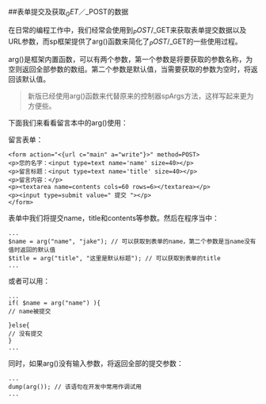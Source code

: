 ##表单提交及获取$_GET／$_POST的数据

在日常的编程工作中，我们经常会使用到$_POST/$_GET来获取表单提交数据以及URL参数，而sp框架提供了arg()函数来简化了$_POST/$_GET的一些使用过程。

arg()是框架内置函数，可以有两个参数，第一个参数是将要获取的参数名称，为空则返回全部参数的数组。第二个参数是默认值，当需要获取的参数为空时，将返回该默认值。

> 新版已经使用arg()函数来代替原来的控制器spArgs方法，这样写起来更为方便些。

下面我们来看看留言本中的arg()使用：

留言表单：

    <form action="<{url c="main" a="write"}>" method=POST>
    <p>您的名字：<input type=text name='name' size=40></p>
    <p>留言标题：<input type=text name='title' size=40></p>
    <p>留言内容：</p>
    <p><textarea name=contents cols=60 rows=6></textarea></p>
    <p><input type=submit value=" 提交 "></p>
    </form> 

表单中我们将提交name，title和contents等参数。然后在程序当中：

    ...
    $name = arg("name", "jake"); // 可以获取到表单的name，第二个参数是当name没有值时返回的默认值
    $title = arg("title", "这里是默认标题"); // 可以获取到表单的title
    ...        
    
或者可以用：

    ...
    if( $name = arg("name") ){
    // name被提交

    }else{
    // 没有提交
    }
    ...     
    
同时，如果arg()没有输入参数，将返回全部的提交参数： 

    ...
    dump(arg()); // 该语句在开发中常用作调试用
    ...                                                 